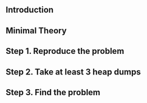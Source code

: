 ## Introduction

## Minimal Theory

## Step 1. Reproduce the problem

## Step 2. Take at least 3 heap dumps

## Step 3. Find the problem
